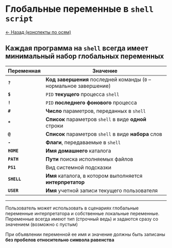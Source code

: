 # Глобальные переменные в `shell script`

[<- Назад (конспекты по осям)](https://github.com/boorlakov/zettelkasten/blob/main/university/operation%20systems%20and%20IDE/README.md)

## Каждая программа на `shell` всегда имеет **минимальный** набор **глобальных** переменных

|  **Переменная** | **Значение** |
| --- | --- |
| **`?`** | **Код завершения** последней команды (`0` – нормальное завершение) |
| **`$`** | `PID` **текущего** процесса `shell` |
| **`!`** | `PID` **последнего фонового** процесса |
| **`#`** | **Число** параметров, переданных в `shell` |
| **`*`** | **Список** параметров `shell` в виде **одной** строки |
| **`@`** | **Список** параметров `shell` в виде **набора** слов |
| **`-`** | **Флаги**, передаваемые в `shell` |
| **`HOME`** | **Имя** **домашнего** каталога |
| **`PATH`** | **Пути** поиска исполняемых файлов |
| **`PS1`** | Вид системной подсказки |
| **`SHELL`** | **Имя** каталога, в котором выполняется **интерпретатор** |
| **`USER`** | **Имя** учетной записи текущего пользователя |
---

Пользователь может использовать в сценариях глобальные переменные интерпретатора и собственные локальные переменные. Переменные всегда имеют тип (строчный ведь) и задаются сразу со значением (возможно с пустым)

При объявлении переменной ее имя и значение должны быть записаны **без пробелов относительно символа равенства**
